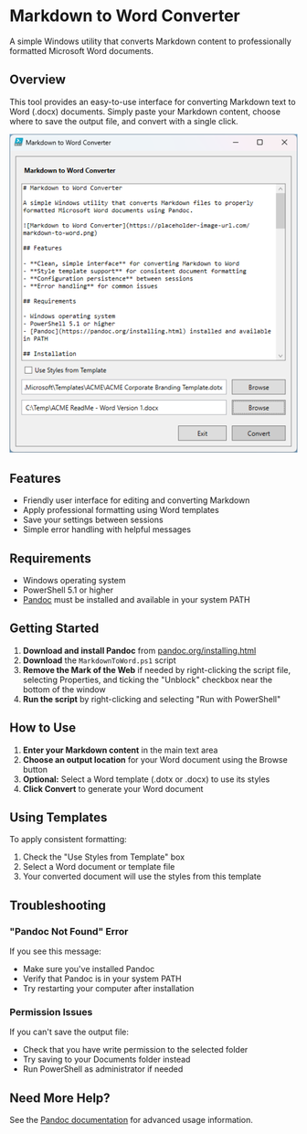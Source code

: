 # Markdown to Word Converter

A simple Windows utility that converts Markdown content to professionally formatted Microsoft Word documents.

## Overview

This tool provides an easy-to-use interface for converting Markdown text to Word (.docx) documents. Simply paste your Markdown content, choose where to save the output file, and convert with a single click.

![Markdown to Word Screenshot](screenshot.png)

## Features

- Friendly user interface for editing and converting Markdown
- Apply professional formatting using Word templates
- Save your settings between sessions
- Simple error handling with helpful messages

## Requirements

- Windows operating system
- PowerShell 5.1 or higher
- [Pandoc](https://pandoc.org/installing.html) must be installed and available in your system PATH

## Getting Started

1. **Download and install Pandoc** from [pandoc.org/installing.html](https://pandoc.org/installing.html)
2. **Download** the `MarkdownToWord.ps1` script
3. **Remove the Mark of the Web** if needed by right-clicking the script file, selecting Properties, and ticking the "Unblock" checkbox near the bottom of the window
4. **Run the script** by right-clicking and selecting "Run with PowerShell"

## How to Use

1. **Enter your Markdown content** in the main text area
2. **Choose an output location** for your Word document using the Browse button
3. **Optional:** Select a Word template (.dotx or .docx) to use its styles
4. **Click Convert** to generate your Word document

## Using Templates

To apply consistent formatting:

1. Check the "Use Styles from Template" box
2. Select a Word document or template file
3. Your converted document will use the styles from this template

## Troubleshooting

### "Pandoc Not Found" Error

If you see this message:
- Make sure you've installed Pandoc
- Verify that Pandoc is in your system PATH
- Try restarting your computer after installation

### Permission Issues

If you can't save the output file:
- Check that you have write permission to the selected folder
- Try saving to your Documents folder instead
- Run PowerShell as administrator if needed

## Need More Help?

See the [Pandoc documentation](https://pandoc.org/MANUAL.html) for advanced usage information.

